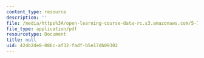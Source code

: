 ```yaml
---
content_type: resource
description: ''
file: /media/https%3A/open-learning-course-data-rc.s3.amazonaws.com/5-73-quantum-mechanics-i-fall-2018/424b2de8086caf32fadfb5e17db09302_MIT5_73F18_Lec18.pdf
file_type: application/pdf
resourcetype: Document
title: null
uid: 424b2de8-086c-af32-fadf-b5e17db09302
---
```


